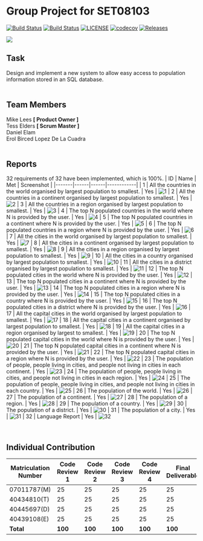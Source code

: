 # Group Project for SET08103
[![Build Status](https://img.shields.io/travis/DanielElam/SET08103-group-project.svg?label=master)](https://travis-ci.com/DanielElam/SET08103-group-project) 
[![Build Status](https://img.shields.io/travis/DanielElam/SET08103-group-project.svg?label=develop)](https://travis-ci.com/DanielElam/SET08103-group-project)
[![LICENSE](https://img.shields.io/github/license/DanielElam/SET08103-group-project.svg?style=flat-square)](https://github.com/DanielElam/SET08103-group-project/blob/master/LICENSE)
[![codecov](https://codecov.io/gh/DanielElam/SET08103-group-project/branch/master/graph/badge.svg?token=GTBVAHLR1K)](https://codecov.io/gh/DanielElam/SET08103-group-project)
[![Releases](https://img.shields.io/github/release/DanielElam/SET08103-group-project/all.svg?style=flat-square)](https://github.com/DanielElam/SET08103-group-project/releases)

![](https://i.imgur.com/VBQ1FNs.png)

## Task
Design and implement a new system to allow easy access to population information stored in an SQL database.
<br/><br/>
## Team Members
Mike Lees **[ Product Owner ]**<br/>
Tess Elders **[ Scrum Master ]**<br/>
Daniel Elam<br/>
Erol Birced Lopez De La Cuadra
<br/><br/>
## Reports
32 requirements of 32 have been implemented, which is 100%.
| ID    | Name | Met  | Screenshot |
|-------|------|------|------------|
| 1  |   All the countries in the world organised by largest population to smallest. | Yes | ![1](Screenshots/1.jpg) 
| 2  | All the countries in a continent organised by largest population to smallest. | Yes | ![2](Screenshots/2.jpg) 
| 3  | All the countries in a region organised by largest population to smallest. | Yes | ![3](Screenshots/3.jpg) 
| 4  | The top N populated countries in the world where N is provided by the user. | Yes | ![4](Screenshots/4.jpg) 
| 5  | The top N populated countries in a continent where N is provided by the user. | Yes | ![5](Screenshots/5.jpg) 
| 6  | The top N populated countries in a region where N is provided by the user. | Yes | ![6](Screenshots/6.jpg) 
| 7  | All the cities in the world organised by largest population to smallest. | Yes | ![7](Screenshots/7.jpg) 
| 8  | All the cities in a continent organised by largest population to smallest. | Yes | ![8](Screenshots/8.jpg) 
| 9  | All the cities in a region organised by largest population to smallest. | Yes | ![9](Screenshots/9.jpg) 
| 10  | All the cities in a country organised by largest population to smallest. | Yes | ![10](Screenshots/10.jpg) 
| 11  | All the cities in a district organised by largest population to smallest. | Yes | ![11](Screenshots/11.jpg) 
| 12  | The top N populated cities in the world where N is provided by the user. | Yes | ![12](Screenshots/12.jpg) 
| 13  | The top N populated cities in a continent where N is provided by the user. | Yes | ![13](Screenshots/13.jpg) 
| 14  | The top N populated cities in a region where N is provided by the user. | Yes | ![14](Screenshots/14.jpg) 
| 15  | The top N populated cities in a country where N is provided by the user. | Yes | ![15](Screenshots/15.jpg) 
| 16  | The top N populated cities in a district where N is provided by the user. | Yes | ![16](Screenshots/16.jpg) 
| 17  | All the capital cities in the world organised by largest population to smallest. | Yes | ![17](Screenshots/17.jpg) 
| 18  | All the capital cities in a continent organised by largest population to smallest. | Yes | ![18](Screenshots/18.jpg) 
| 19  | All the capital cities in a region organised by largest to smallest. | Yes | ![19](Screenshots/19.jpg) 
| 20  | The top N populated capital cities in the world where N is provided by the user. | Yes | ![20](Screenshots/20.jpg) 
| 21  | The top N populated capital cities in a continent where N is provided by the user. | Yes | ![21](Screenshots/21.jpg) 
| 22  | The top N populated capital cities in a region where N is provided by the user. | Yes | ![22](Screenshots/22.jpg) 
| 23  | The population of people, people living in cities, and people not living in cities in each continent. | Yes | ![23](Screenshots/23.jpg)
| 24  | The population of people, people living in cities, and people not living in cities in each region. | Yes | ![24](Screenshots/24.jpg) 
| 25  | The population of people, people living in cities, and people not living in cities in each country. | Yes | ![25](Screenshots/25.jpg) 
| 26  | The population of the world. | Yes | ![26](Screenshots/26.jpg) 
| 27  | The population of a continent. | Yes | ![27](Screenshots/27.jpg) 
| 28  | The population of a region. | Yes | ![28](Screenshots/28.jpg) 
| 29  | The population of a country. | Yes | ![29](Screenshots/29.jpg) 
| 30  | The population of a district. | Yes | ![30](Screenshots/30.jpg) 
| 31  | The population of a city. | Yes | ![31](Screenshots/31.jpg) 
| 32  | Language Report | Yes | ![32](Screenshots/32.jpg) 


<br/>

## Individual Contribution 
| Matriculation Number | Code Review 1 | Code Review 2 | Code Review 3 | Code Review 4 | Final Deliverable |
| -------------------- | ------------- | ------------- | ------------- | ------------- | ----------------- |
| 07011787(M)          | 25            | 25            | 25            | 25            | 25                |
| 40434810(T)          | 25            | 25            | 25            | 25            | 25                | 
| 40445697(D)          | 25            | 25            | 25            | 25            | 25                |
| 40439108(E)          | 25            | 25            | 25            | 25            | 25                | 
| **Total**            | **100**       | **100**      | **100**       | **100**       | **100**           |

